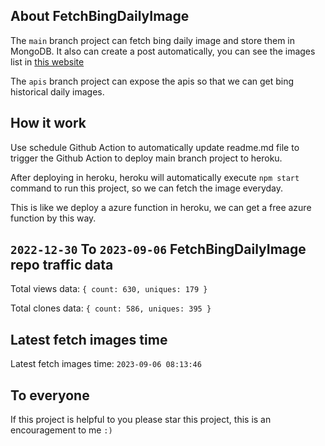 ## About FetchBingDailyImage

The `main` branch project can fetch bing daily image and store them in MongoDB.
It also can create a post automatically, you can see the images list in [this website](https://oursalbum.netlify.app)

The `apis` branch project can expose the apis so that we can get bing historical daily images.

## How it work

Use schedule Github Action to automatically update readme.md file to trigger the Github Action to deploy main branch project to heroku.

After deploying in heroku, heroku will automatically execute `npm start` command to run this project, so we can fetch the image everyday.

This is like we deploy a azure function in heroku, we can get a free azure function by this way.

## `2022-12-30` To `2023-09-06` FetchBingDailyImage repo traffic data

Total views data: `{ count: 630, uniques: 179 }`

Total clones data: `{ count: 586, uniques: 395 }`

## Latest fetch images time

Latest fetch images time: `2023-09-06 08:13:46`

## To everyone

If this project is helpful to you please star this project, this is an encouragement to me `:)`



